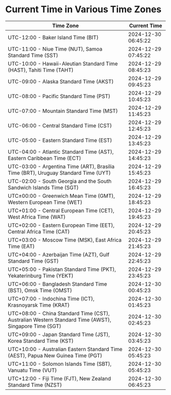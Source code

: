 # Current Time in Various Time Zones

| Time Zone | Current Time |
|-----------|--------------|
| UTC-12:00 - Baker Island Time (BIT) | 2024-12-30 06:45:22 |
| UTC-11:00 - Niue Time (NUT), Samoa Standard Time (SST) | 2024-12-29 07:45:22 |
| UTC-10:00 - Hawaii-Aleutian Standard Time (HAST), Tahiti Time (TAHT) | 2024-12-29 08:45:23 |
| UTC-09:00 - Alaska Standard Time (AKST) | 2024-12-29 09:45:23 |
| UTC-08:00 - Pacific Standard Time (PST) | 2024-12-29 10:45:23 |
| UTC-07:00 - Mountain Standard Time (MST) | 2024-12-29 11:45:23 |
| UTC-06:00 - Central Standard Time (CST) | 2024-12-29 12:45:23 |
| UTC-05:00 - Eastern Standard Time (EST) | 2024-12-29 13:45:23 |
| UTC-04:00 - Atlantic Standard Time (AST), Eastern Caribbean Time (ECT) | 2024-12-29 14:45:23 |
| UTC-03:00 - Argentina Time (ART), Brasília Time (BRT), Uruguay Standard Time (UYT) | 2024-12-29 15:45:23 |
| UTC-02:00 - South Georgia and the South Sandwich Islands Time (SGT) | 2024-12-29 16:45:23 |
| UTC±00:00 - Greenwich Mean Time (GMT), Western European Time (WET) | 2024-12-29 18:45:23 |
| UTC+01:00 - Central European Time (CET), West Africa Time (WAT) | 2024-12-29 19:45:23 |
| UTC+02:00 - Eastern European Time (EET), Central Africa Time (CAT) | 2024-12-29 20:45:23 |
| UTC+03:00 - Moscow Time (MSK), East Africa Time (EAT) | 2024-12-29 21:45:23 |
| UTC+04:00 - Azerbaijan Time (AZT), Gulf Standard Time (GST) | 2024-12-29 22:45:23 |
| UTC+05:00 - Pakistan Standard Time (PKT), Yekaterinburg Time (YEKT) | 2024-12-29 23:45:23 |
| UTC+06:00 - Bangladesh Standard Time (BST), Omsk Time (OMST) | 2024-12-30 00:45:23 |
| UTC+07:00 - Indochina Time (ICT), Krasnoyarsk Time (KRAT) | 2024-12-30 01:45:23 |
| UTC+08:00 - China Standard Time (CST), Australian Western Standard Time (AWST), Singapore Time (SGT) | 2024-12-30 02:45:23 |
| UTC+09:00 - Japan Standard Time (JST), Korea Standard Time (KST) | 2024-12-30 03:45:23 |
| UTC+10:00 - Australian Eastern Standard Time (AEST), Papua New Guinea Time (PGT) | 2024-12-30 05:45:23 |
| UTC+11:00 - Solomon Islands Time (SBT), Vanuatu Time (VUT) | 2024-12-30 05:45:23 |
| UTC+12:00 - Fiji Time (FJT), New Zealand Standard Time (NZST) | 2024-12-30 06:45:23 |
